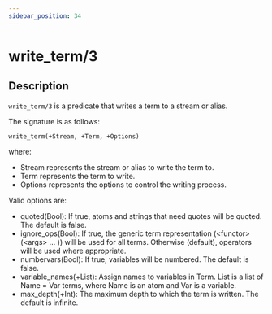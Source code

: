 ```yaml
---
sidebar_position: 34
---
```

[//]: # (This file is auto-generated. Please do not modify it yourself.)

# write_term/3

## Description

`write_term/3` is a predicate that writes a term to a stream or alias.

The signature is as follows:

```text
write_term(+Stream, +Term, +Options)
```

where:

- Stream represents the stream or alias to write the term to.
- Term represents the term to write.
- Options represents the options to control the writing process.

Valid options are:

- quoted\(Bool\): If true, atoms and strings that need quotes will be quoted. The default is false.
- ignore\_ops\(Bool\): If true, the generic term representation \(\<functor\>\(\<args\> ... \)\) will be used for all terms. Otherwise \(default\), operators will be used where appropriate.
- numbervars\(Bool\): If true, variables will be numbered. The default is false.
- variable\_names\(\+List\): Assign names to variables in Term. List is a list of Name = Var terms, where Name is an atom and Var is a variable.
- max\_depth\(\+Int\): The maximum depth to which the term is written. The default is infinite.
